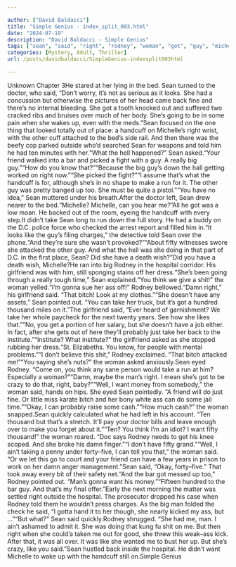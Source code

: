 ```yaml
---

author: ["David Baldacci"]
title: "Simple Genius - index_split_003.html"
date: "2024-07-19"
description: "David Baldacci - Simple Genius"
tags: ["sean", "said", "right", "rodney", "woman", "got", "guy", "michelle", "take", "handcuff", "big", "like", "girlfriend", "damn", "man", "want", "doctor", "look", "back", "told", "ten", "friend", "bar", "run", "fifty"]
categories: [Mystery, Adult, Thriller]
url: /posts/davidbaldacci/SimpleGenius-indexsplit003html

---
```



Unknown
Chapter 3He stared at her lying in the bed. Sean turned to the doctor, who said, “Don’t worry, it’s not as serious as it looks. She had a concussion but otherwise the pictures of her head came back fine and there’s no internal bleeding. She got a tooth knocked out and suffered two cracked ribs and bruises over much of her body. She’s going to be in some pain when she wakes up, even with the meds.”Sean focused on the one thing that looked totally out of place: a handcuff on Michelle’s right wrist, with the other cuff attached to the bed’s side rail. And then there was the beefy cop parked outside who’d searched Sean for weapons and told him he had ten minutes with her.“What the hell happened?” Sean asked.“Your friend walked into a bar and picked a fight with a guy. A really big guy.”“How do you know that?”“Because the big guy’s down the hall getting worked on right now.”“She picked the fight?”“I assume that’s what the handcuff is for, although she’s in no shape to make a run for it. The other guy was pretty banged up too. She must be quite a pistol.”“You have no idea,” Sean muttered under his breath.After the doctor left, Sean drew nearer to the bed.“Michelle? Michelle, can you hear me?”All he got was a low moan. He backed out of the room, eyeing the handcuff with every step.It didn’t take Sean long to run down the full story. He had a buddy on the D.C. police force who checked the arrest report and filled him in.“It looks like the guy’s filing charges,” the detective told Sean over the phone.“And they’re sure she wasn’t provoked?”“About fifty witnesses swore she attacked the other guy. And what the hell was she doing in that part of D.C. in the first place, Sean? Did she have a death wish?”Did you have a death wish, Michelle?He ran into big Rodney in the hospital corridor. His girlfriend was with him, still sponging stains off her dress.“She’s been going through a really tough time,” Sean explained.“You think we give a shit!” the woman yelled.“I’m gonna sue her ass off!” Rodney bellowed.“Damn right,” his girlfriend said. “That bitch! Look at my clothes.”“She doesn’t have any assets,” Sean pointed out. “You can take her truck, but it’s got a hundred thousand miles on it.”The girlfriend said, “Ever heard of garnishment? We take her whole paycheck for the next twenty years. See how she likes that.”“No, you get a portion of her salary, but she doesn’t have a job either. In fact, after she gets out of here they’ll probably just take her back to the institute.”“Institute? What institute?” the girlfriend asked as she stopped rubbing her dress.“St. Elizabeths. You know, for people with mental problems.”“I don’t believe this shit,” Rodney exclaimed. “That bitch attacked me!”“You saying she’s nuts?” the woman asked anxiously.Sean eyed Rodney. “Come on, you think any sane person would take a run at him? Especially a woman?”“Damn, maybe the man’s right. I mean she’s got to be crazy to do that, right, baby?”“Well, I want money from somebody,” the woman said, hands on hips. She eyed Sean pointedly. “A friend will do just fine. Or little miss karate bitch and her bony white ass can do some jail time.”“Okay, I can probably raise some cash.”“How much cash?” the woman snapped.Sean quickly calculated what he had left in his account. “Ten thousand but that’s a stretch. It’ll pay your doctor bills and leave enough over to make you forget about it.”“Ten? You think I’m an idiot? I want fifty thousand!” the woman roared. “Doc says Rodney needs to get his knee scoped. And she broke his damn finger.”“I don’t have fifty grand.”“Well, I ain’t taking a penny under forty–five, I can tell you that,” the woman said. “Or we let this go to court and your friend can have a few years in prison to work on her damn anger management.”Sean said, “Okay, forty–five.” That took away every bit of their safety net.“And the bar got messed up too,” Rodney pointed out. “Man’s gonna want his money.”“Fifteen hundred to the bar guy. And that’s my final offer.”Early the next morning the matter was settled right outside the hospital. The prosecutor dropped his case when Rodney told them he wouldn’t press charges. As the big man folded the check he said, “I gotta hand it to her though, she nearly kicked my ass, but …”“But what?” Sean said quickly.Rodney shrugged. “She had me, man. I ain’t ashamed to admit it. She was doing that kung fu shit on me. But then right when she could’a taken me out for good, she threw this weak–ass kick. After that, it was all over. It was like she wanted me to bust her up. But she’s crazy, like you said.”Sean hustled back inside the hospital. He didn’t want Michelle to wake up with the handcuff still on.Simple Genius
